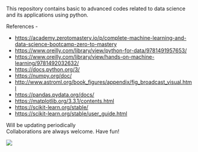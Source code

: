 This repository contains basic to advanced codes related to data science and its applications using python. <br>

References - 

* https://academy.zerotomastery.io/p/complete-machine-learning-and-data-science-bootcamp-zero-to-mastery
* https://www.oreilly.com/library/view/python-for-data/9781491957653/
* https://www.oreilly.com/library/view/hands-on-machine-learning/9781492032632/
* https://docs.python.org/3/
* https://numpy.org/doc/
* http://www.astroml.org/book_figures/appendix/fig_broadcast_visual.html
* https://pandas.pydata.org/docs/
* https://matplotlib.org/3.3.1/contents.html
* https://scikit-learn.org/stable/
* https://scikit-learn.org/stable/user_guide.html

Will be updating periodically <br>
Collaborations are always welcome. Have fun! <br>

![](https://i.pinimg.com/originals/11/b4/20/11b420fbf1595be3056ad6355277933c.jpg)
